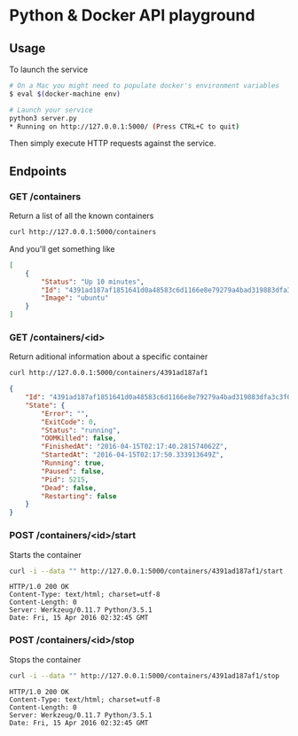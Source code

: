 # Python & Docker API playground

## Usage

To launch the service
```bash
# On a Mac you might need to populate docker's environment variables
$ eval $(docker-machine env)

# Launch your service
python3 server.py
* Running on http://127.0.0.1:5000/ (Press CTRL+C to quit)
```

Then simply execute HTTP requests against the service.

## Endpoints

### GET /containers
Return a list of all the known containers
```bash
curl http://127.0.0.1:5000/containers
```

And you'll get something like
```json
[
	{
		"Status": "Up 10 minutes",
		"Id": "4391ad187af1851641d0a48583c6d1166e8e79279a4bad319883dfa3c3f06a15",
		"Image": "ubuntu"
	}
]
```

### GET /containers/\<id\>
Return aditional information about a specific container
```bash
curl http://127.0.0.1:5000/containers/4391ad187af1
```

```json
{
	"Id": "4391ad187af1851641d0a48583c6d1166e8e79279a4bad319883dfa3c3f06a15",
	"State": {
		"Error": "",
		"ExitCode": 0,
		"Status": "running",
		"OOMKilled": false,
		"FinishedAt": "2016-04-15T02:17:40.281574062Z",
		"StartedAt": "2016-04-15T02:17:50.333913649Z",
		"Running": true,
		"Paused": false,
		"Pid": 5215,
		"Dead": false,
		"Restarting": false
	}
}
```

### POST /containers/\<id\>/start
Starts the container
```bash
curl -i --data "" http://127.0.0.1:5000/containers/4391ad187af1/start
```

```
HTTP/1.0 200 OK
Content-Type: text/html; charset=utf-8
Content-Length: 0
Server: Werkzeug/0.11.7 Python/3.5.1
Date: Fri, 15 Apr 2016 02:32:45 GMT

```

### POST /containers/\<id\>/stop
Stops the container

```bash
curl -i --data "" http://127.0.0.1:5000/containers/4391ad187af1/stop
```

```
HTTP/1.0 200 OK
Content-Type: text/html; charset=utf-8
Content-Length: 0
Server: Werkzeug/0.11.7 Python/3.5.1
Date: Fri, 15 Apr 2016 02:32:45 GMT

```
